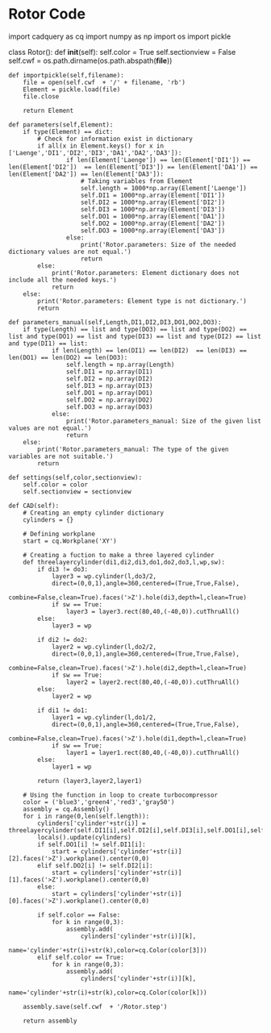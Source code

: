 # Rotor Code

import cadquery as cq
import numpy as np
import os
import pickle

class Rotor():
    def __init__(self):
        self.color = True
        self.sectionview = False
        self.cwf = os.path.dirname(os.path.abspath(__file__))

    def importpickle(self,filename):
        file = open(self.cwf  + '/' + filename, 'rb')
        Element = pickle.load(file)
        file.close

        return Element
    
    def parameters(self,Element):
        if type(Element) == dict:
            # Check for information exist in dictionary
            if all(x in Element.keys() for x in ['Laenge','DI1','DI2','DI3','DA1','DA2','DA3']):
                    if len(Element['Laenge']) == len(Element['DI1']) == len(Element['DI2'])  == len(Element['DI3']) == len(Element['DA1']) == len(Element['DA2']) == len(Element['DA3']):
                        # Taking variables from Element
                        self.length = 1000*np.array(Element['Laenge'])
                        self.DI1 = 1000*np.array(Element['DI1'])
                        self.DI2 = 1000*np.array(Element['DI2'])
                        self.DI3 = 1000*np.array(Element['DI3'])
                        self.DO1 = 1000*np.array(Element['DA1'])
                        self.DO2 = 1000*np.array(Element['DA2'])
                        self.DO3 = 1000*np.array(Element['DA3'])
                    else:
                        print('Rotor.parameters: Size of the needed dictionary values are not equal.')
                        return
            else:
                print('Rotor.parameters: Element dictionary does not include all the needed keys.')
                return
        else:
            print('Rotor.parameters: Element type is not dictionary.')
            return 
        
    def parameters_manual(self,Length,DI1,DI2,DI3,DO1,DO2,DO3):
        if type(Length) == list and type(DO3) == list and type(DO2) == list and type(DO1) == list and type(DI3) == list and type(DI2) == list and type(DI1) == list: 
                if len(Length) == len(DI1) == len(DI2)  == len(DI3) == len(DO1) == len(DO2) == len(DO3):
                    self.length = np.array(Length)
                    self.DI1 = np.array(DI1)
                    self.DI2 = np.array(DI2)
                    self.DI3 = np.array(DI3)
                    self.DO1 = np.array(DO1)
                    self.DO2 = np.array(DO2)
                    self.DO3 = np.array(DO3)
                else:
                    print('Rotor.parameters_manual: Size of the given list values are not equal.')
                    return
        else:
            print('Rotor.parameters_manual: The type of the given variables are not suitable.')
            return
        
    def settings(self,color,sectionview):
        self.color = color
        self.sectionview = sectionview

    def CAD(self):
        # Creating an empty cylinder dictionary
        cylinders = {}

        # Defining workplane
        start = cq.Workplane('XY')

        # Creating a fuction to make a three layered cylinder
        def threelayercylinder(di1,di2,di3,do1,do2,do3,l,wp,sw):
            if di3 != do3:
                layer3 = wp.cylinder(l,do3/2,
                direct=(0,0,1),angle=360,centered=(True,True,False),
                combine=False,clean=True).faces('>Z').hole(di3,depth=l,clean=True)
                if sw == True:
                    layer3 = layer3.rect(80,40,(-40,0)).cutThruAll()
            else:
                layer3 = wp

            if di2 != do2:
                layer2 = wp.cylinder(l,do2/2,
                direct=(0,0,1),angle=360,centered=(True,True,False),
                combine=False,clean=True).faces('>Z').hole(di2,depth=l,clean=True)
                if sw == True:
                    layer2 = layer2.rect(80,40,(-40,0)).cutThruAll()
            else:
                layer2 = wp

            if di1 != do1:
                layer1 = wp.cylinder(l,do1/2,
                direct=(0,0,1),angle=360,centered=(True,True,False),
                combine=False,clean=True).faces('>Z').hole(di1,depth=l,clean=True)
                if sw == True:
                    layer1 = layer1.rect(80,40,(-40,0)).cutThruAll()
            else:
                layer1 = wp

            return (layer3,layer2,layer1)

        # Using the function in loop to create turbocompressor
        color = ('blue3','green4','red3','gray50')
        assembly = cq.Assembly()
        for i in range(0,len(self.length)):
            cylinders['cylinder'+str(i)] = threelayercylinder(self.DI1[i],self.DI2[i],self.DI3[i],self.DO1[i],self.DO2[i],self.DO3[i],self.length[i],start,self.sectionview)
            locals().update(cylinders)
            if self.DO1[i] != self.DI1[i]:
                start = cylinders['cylinder'+str(i)][2].faces('>Z').workplane().center(0,0)
            elif self.DO2[i] != self.DI2[i]:
                start = cylinders['cylinder'+str(i)][1].faces('>Z').workplane().center(0,0)
            else:
                start = cylinders['cylinder'+str(i)][0].faces('>Z').workplane().center(0,0)

            if self.color == False:
                for k in range(0,3):
                    assembly.add(
                        cylinders['cylinder'+str(i)][k],
                        name='cylinder'+str(i)+str(k),color=cq.Color(color[3]))
            elif self.color == True:
                for k in range(0,3):
                    assembly.add(
                        cylinders['cylinder'+str(i)][k],
                        name='cylinder'+str(i)+str(k),color=cq.Color(color[k]))

        assembly.save(self.cwf  + '/Rotor.step')

        return assembly